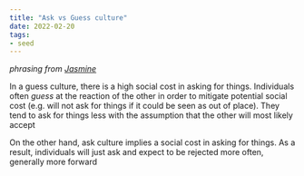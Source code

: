 ```yaml
---
title: "Ask vs Guess culture"
date: 2022-02-20
tags:
- seed
---
```


*phrasing from [Jasmine](https://jasminew.me/)*

In a guess culture, there is a high social cost in asking for things. Individuals often *guess* at the reaction of the other in order to mitigate potential social cost (e.g. will not ask for things if it could be seen as out of place). They tend to ask for things less with the assumption that the other will most likely accept

On the other hand, ask culture implies a social cost in asking for things. As a result, individuals will just ask and expect to be rejected more often, generally more forward